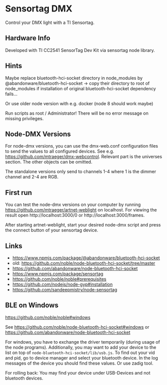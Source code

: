 # Sensortag DMX

Control your DMX light with a TI Sensortag. 


## Hardware Info

Developed with TI CC2541 SensorTag Dev Kit via sensortag node library.


## Hints

Maybe replace bluetooth-hci-socket directory in node_modules by @abandonware/bluetooth-hci-socket -> copy their directory to root of node_modules if installation of original bluetooth-hci-socket dependency fails... 

Or use older node version with e.g. docker (node 8 should work maybe)


Run scripts as root / Administrator! There will be no error message on missing privileges.


## Node-DMX Versions
For node-dmx versions, you can use the dmx-web.conf configuration files to send the values to all configured devices. 
See e.g. https://github.com/mtraeger/dmx-webcontrol. 
Relevant part is the universes section. The other objects can be omitted. 

The standalone versions only send to channels 1-4 where 1 is the dimmer channel and 2-4 are RGB. 

## First run

You can test the node-dmx versions on your computer by running https://github.com/mtraeger/artnet-weblight on localhost. 
For viewing the result open http://localhost:3000/0 or http://localhost:3000/frames. 

After starting artnet-weblight, start your desired node-dmx script and press the connect button of your sensortag device. 

## Links

* https://www.npmjs.com/package/@abandonware/bluetooth-hci-socket
* old: https://github.com/noble/node-bluetooth-hci-socket/tree/master
* https://github.com/abandonware/node-bluetooth-hci-socket
* https://www.npmjs.com/package/sensortag
* https://github.com/noble/noble#prerequisites
* https://github.com/nodejs/node-gyp#installation
* https://github.com/sandeepmistry/node-sensortag 

## BLE on Windows
https://github.com/noble/noble#windows

See https://github.com/noble/node-bluetooth-hci-socket#windows
or https://github.com/abandonware/node-bluetooth-hci-socket

For windows, you have to exchange the driver temporarily (during usage of the node programs). 
Additionally, you may want to add your device to the list on top of `node-bluetooth-hci-socket/lib/usb.js`.
To find out your vid and pid, go to device manager and select your bluetooth device. 
In the log messages of the device you should find these values. Or use zadig tool. 

For rolling back: You may find your device under USB-Devices and not bluetooth devices.

 